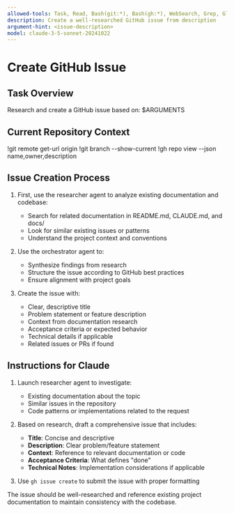 ```yaml
---
allowed-tools: Task, Read, Bash(git:*), Bash(gh:*), WebSearch, Grep, Glob
description: Create a well-researched GitHub issue from description
argument-hint: <issue-description>
model: claude-3-5-sonnet-20241022
---
```


# Create GitHub Issue

## Task Overview
Research and create a GitHub issue based on: $ARGUMENTS

## Current Repository Context
!git remote get-url origin
!git branch --show-current
!gh repo view --json name,owner,description

## Issue Creation Process

1. First, use the researcher agent to analyze existing documentation and codebase:
   - Search for related documentation in README.md, CLAUDE.md, and docs/
   - Look for similar existing issues or patterns
   - Understand the project context and conventions

2. Use the orchestrator agent to:
   - Synthesize findings from research
   - Structure the issue according to GitHub best practices
   - Ensure alignment with project goals

3. Create the issue with:
   - Clear, descriptive title
   - Problem statement or feature description
   - Context from documentation research
   - Acceptance criteria or expected behavior
   - Technical details if applicable
   - Related issues or PRs if found

## Instructions for Claude

1. Launch researcher agent to investigate:
   - Existing documentation about the topic
   - Similar issues in the repository
   - Code patterns or implementations related to the request

2. Based on research, draft a comprehensive issue that includes:
   - **Title**: Concise and descriptive
   - **Description**: Clear problem/feature statement
   - **Context**: Reference to relevant documentation or code
   - **Acceptance Criteria**: What defines "done"
   - **Technical Notes**: Implementation considerations if applicable

3. Use `gh issue create` to submit the issue with proper formatting

The issue should be well-researched and reference existing project documentation to maintain consistency with the codebase.